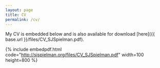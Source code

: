 ```yaml
---
layout: page
title: CV
permalink: /cv/
---
```


My CV is embedded below and is also available for download [here]({{ base.url }}/files/CV_SJSpielman.pdf).

{% include embedpdf.html code="http://sjspielman.org/files/CV_SJSpielman.pdf" width=100 height=800 %}
